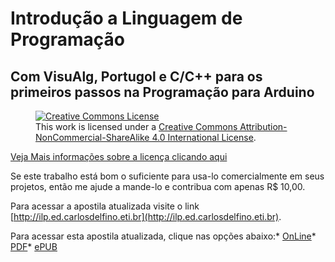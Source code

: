# Introdução a Linguagem de Programação
## Com VisuAlg, Portugol e C/C++ para os primeiros passos na Programação para Arduino


<figure>
<a rel="license" href="http://creativecommons.org/licenses/by-nc-sa/4.0/"><img alt="Creative Commons License" style="border-width:0" src="https://i.creativecommons.org/l/by-nc-sa/4.0/88x31.png" /></a>
<figcaption>
This work is licensed under a <a rel="license" href="http://creativecommons.org/licenses/by-nc-sa/4.0/">Creative Commons Attribution-NonCommercial-ShareAlike 4.0 International License</a>.
</figcaption>
</figure>

[Veja Mais informações sobre a licença clicando aqui](licenca.md)

Se este trabalho está bom o suficiente para usa-lo comercialmente em seus projetos, então me ajude a mande-lo e contribua com apenas R$ 10,00.

Para acessar a apostila atualizada visite o link [http://ilp.ed.carlosdelfino.eti.br](http://ilp.ed.carlosdelfino.eti.br).

Para acessar esta apostila atualizada, clique nas opções abaixo:* [OnLine](http://ilp.ed.carlosdelfino.eti.br)* [PDF](https://www.gitbook.com/download/pdf/book/cursoarduino/introducao-a-linguagem-de-programacao)* [ePUB](https://www.gitbook.com/download/epub/book/cursoarduino/introducao-a-linguagem-de-programacao)
